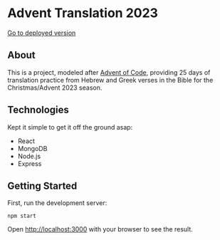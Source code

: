 # Advent Translation 2023

[Go to deployed version](https://www.adventtranslation.com/)

## About

This is a project, modeled after [Advent of Code](https://adventofcode.com/), providing 25 days of translation practice from Hebrew and Greek verses in the Bible for the Christmas/Advent 2023 season.

## Technologies

Kept it simple to get it off the ground asap:

- React
- MongoDB
- Node.js
- Express

## Getting Started

First, run the development server:

`npm start`

Open [http://localhost:3000](http://localhost:3000) with your browser to see the result.
